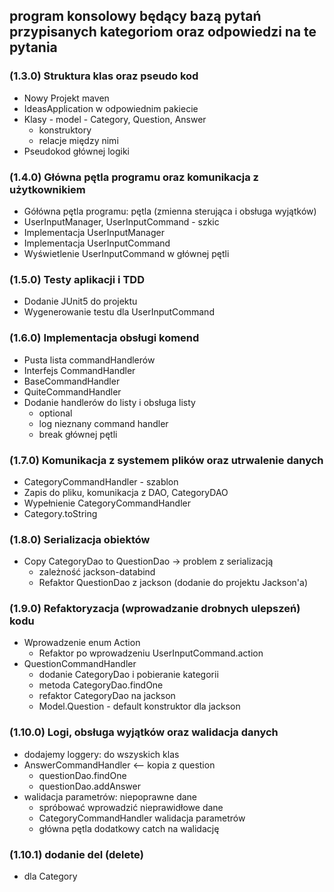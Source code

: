 ## program konsolowy będący bazą pytań przypisanych kategoriom oraz odpowiedzi na te pytania 

### (1.3.0) Struktura klas oraz pseudo kod

- Nowy Projekt maven
- IdeasApplication w odpowiednim pakiecie
- Klasy - model - Category, Question, Answer
    - konstruktory
    - relacje między nimi
- Pseudokod głównej logiki </br>

### (1.4.0) Główna pętla programu oraz komunikacja z użytkownikiem

- Gółówna pętla programu: pętla (zmienna sterująca i obsługa wyjątków)
- UserInputManager, UserInputCommand - szkic
- Implementacja UserInputManager
- Implementacja UserInputCommand
- Wyświetlenie UserInputCommand w głównej pętli

### (1.5.0)  Testy aplikacji i TDD

- Dodanie JUnit5 do projektu
- Wygenerowanie testu dla UserInputCommand

### (1.6.0) Implementacja obsługi komend

- Pusta lista commandHandlerów
- Interfejs CommandHandler
- BaseCommandHandler
- QuiteCommandHandler
- Dodanie handlerów do listy i obsługa listy
    - optional
    - log nieznany command handler
    - break głównej pętli

### (1.7.0) Komunikacja z systemem plików oraz utrwalenie danych

- CategoryCommandHandler - szablon
- Zapis do pliku, komunikacja z DAO, CategoryDAO
- Wypełnienie CategoryCommandHandler
- Category.toString

### (1.8.0) Serializacja obiektów

- Copy CategoryDao to QuestionDao -> problem z serializacją
    - zależność jackson-databind
    - Refaktor QuestionDao z jackson (dodanie do projektu Jackson'a)

### (1.9.0) Refaktoryzacja (wprowadzanie drobnych ulepszeń) kodu

- Wprowadzenie enum Action
    - Refaktor po wprowadzeniu UserInputCommand.action
- QuestionCommandHandler
    - dodanie CategoryDao i pobieranie kategorii
    - metoda CategoryDao.findOne
    - refaktor CategoryDao na jackson
    - Model.Question - default konstruktor dla jackson

### (1.10.0) Logi, obsługa wyjątków oraz walidacja danych

- dodajemy loggery: do wszyskich klas
- AnswerCommandHandler <-- kopia z question
    - questionDao.findOne
    - questionDao.addAnswer
- walidacja parametrów: niepoprawne dane
    - spróbować wprowadzić nieprawidłowe dane
    - CategoryCommandHandler walidacja parametrów
    - główna pętla dodatkowy catch na walidację

### (1.10.1) dodanie del (delete)
- dla Category